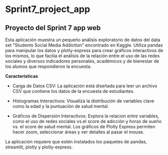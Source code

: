 # Sprint7_project_app

## Proyecto del Sprint 7 app web
Esta aplicación muestra un pequeño análisis exploratorio de datos del data set "Students Social Media Addiction" encontrado en Kaggle. Utiliza pandas para manipular los datos y plotly-express para crear gráficos interactivos de los mismos, lo que facilia el análisis de la relación entre el uso de las redes sociales y diversos indicadores personales, académicos y de bienestar de los alumos que respondieron la encuesta.

**Características**
- Carga de Datos CSV: La aplicación está diseñada para leer un archivo CSV que contiene los datos de la encuesta de estudiantes.

- Histogramas Interactivos: Visualiza la distribución de variables clave como la edad y la puntuación de salud mental.

- Gráficos de Dispersión Interactivos: Explora la relacion entre variables, como el uso de redes sociales vs.el score de adicción  y horas de sueño vs. el score de salud mental. Los gráficos de Plotly Express permiten hacer zoom, seleccionar áreas y ver detalles al pasar el mouse.

La aplicación requiere que estén instalados los paquetes de pandas, streamlit, plotly y plotly-express.